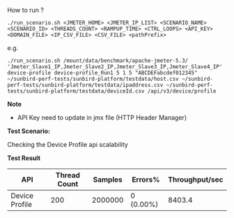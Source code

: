 How to run ?
```
./run_scenario.sh <JMETER_HOME> <JMETER_IP_LIST> <SCENARIO_NAME> <SCENARIO_ID> <THREADS_COUNT> <RAMPUP_TIME> <CTRL_LOOPS> <API_KEY> <DOMAIN_FILE> <IP_CSV_FILE> <CSV_FILE> <pathPrefix>
```

e.g.
```
./run_scenario.sh /mount/data/benchmark/apache-jmeter-5.3/ 'Jmeter_Slave1_IP,Jmeter_Slave2_IP,Jmeter_Slave3_IP,Jmeter_Slave4_IP' device-profile device-profile_Run1 5 1 5 "ABCDEFabcdef012345" ~/sunbird-perf-tests/sunbird-platform/testdata/host.csv ~/sunbird-perf-tests/sunbird-platform/testdata/ipaddress.csv ~/sunbird-perf-tests/sunbird-platform/testdata/deviceId.csv /api/v3/device/profile
```

**Note**
- API Key need to update in jmx file (HTTP Header Manager)


**Test Scenario:**

Checking the Device Profile api scalability

**Test Result**

| API           | Thread Count | Samples  | Errors%   | Throughput/sec  |
| ------------- | -------------| -------- | --------- | --------------- |
| Device Profile| 200          | 2000000  | 0 (0.00%) | 8403.4          |
